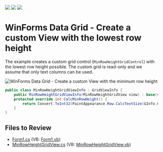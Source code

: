 <!-- default badges list -->
![](https://img.shields.io/endpoint?url=https://codecentral.devexpress.com/api/v1/VersionRange/128624178/19.1.3%2B)
[![](https://img.shields.io/badge/Open_in_DevExpress_Support_Center-FF7200?style=flat-square&logo=DevExpress&logoColor=white)](https://supportcenter.devexpress.com/ticket/details/E524)
[![](https://img.shields.io/badge/📖_How_to_use_DevExpress_Examples-e9f6fc?style=flat-square)](https://docs.devexpress.com/GeneralInformation/403183)
<!-- default badges end -->

# WinForms Data Grid - Create a custom View with the lowest row height

The example creates a custom grid control (`MinRowHeightGridControl`) with the lowest row height possible. The custom grid is read-only and we assume that only text columns can be used.

![WinForms Data Grid - Create a custom View with the minimum row height](https://raw.githubusercontent.com/DevExpress-Examples/creating-custom-view-that-has-the-minimum-row-height-e524/19.1.3%2B/media/winforms-grid-custom-row-height.png)

```csharp
public class MinRowHeightGridViewInfo : GridViewInfo {
    public MinRowHeightGridViewInfo(MinRowHeightGridView view) : base(view) { }
    protected override int CalcMinRowHeight() {
        return Convert.ToInt32(PaintAppearance.Row.CalcTextSize(GInfo.Cache, "Gq", int.MaxValue).Height) + 1;
    }
}
```


## Files to Review

* [Form1.cs](./CS/XtraGridMinRowHeight/Form1.cs) (VB: [Form1.vb](./VB/XtraGridMinRowHeight/Form1.vb))
* [MinRowHeightGridView.cs](./CS/XtraGridMinRowHeight/MinRowHeightGridView.cs) (VB: [MinRowHeightGridView.vb](./VB/XtraGridMinRowHeight/MinRowHeightGridView.vb))
